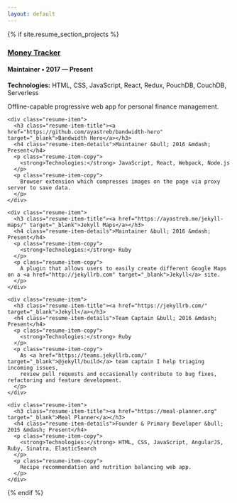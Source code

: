 ```yaml
---
layout: default
---
```


<div class="wrapper">
  {% if site.resume_section_projects %}
  <!-- begin Projects -->
  <section class="content-section">
    <div class="resume-item">
      <h3 class="resume-item-title"><a href="https://github.com/ayastreb/money-tracker" target="_blank">Money Tracker</a></h3>
      <h4 class="resume-item-details">Maintainer &bull; 2017 &mdash; Present</h4>
      <p class="resume-item-copy">
        <strong>Technologies:</strong> HTML, CSS, JavaScript, React, Redux, PouchDB, CouchDB, Serverless
      </p>
      <p class="resume-item-copy">
        Offline-capable progressive web app for personal finance management.
      </p>
    </div>

    <div class="resume-item">
      <h3 class="resume-item-title"><a href="https://github.com/ayastreb/bandwidth-hero" target="_blank">Bandwidth Hero</a></h3>
      <h4 class="resume-item-details">Maintainer &bull; 2016 &mdash; Present</h4>
      <p class="resume-item-copy">
        <strong>Technologies:</strong> JavaScript, React, Webpack, Node.js
      </p>
      <p class="resume-item-copy">
        Browser extension which compresses images on the page via proxy server to save data.
      </p>
    </div>

    <div class="resume-item">
      <h3 class="resume-item-title"><a href="https://ayastreb.me/jekyll-maps/" target="_blank">Jekyll Maps</a></h3>
      <h4 class="resume-item-details">Maintainer &bull; 2016 &mdash; Present</h4>
      <p class="resume-item-copy">
        <strong>Technologies:</strong> Ruby
      </p>
      <p class="resume-item-copy">
        A plugin that allows users to easily create different Google Maps on a <a href="http://jekyllrb.com" target="_blank">Jekyll</a> site.
      </p>
    </div>

    <div class="resume-item">
      <h3 class="resume-item-title"><a href="https://jekyllrb.com/" target="_blank">Jekyll</a></h3>
      <h4 class="resume-item-details">Team Captain &bull; 2016 &mdash; Present</h4>
      <p class="resume-item-copy">
        <strong>Technologies:</strong> Ruby
      </p>
      <p class="resume-item-copy">
        As <a href="https://teams.jekyllrb.com/" target="_blank">@jekyll/build</a> team captain I help triaging incoming issues,
        review pull requests and occasionally contribute to bug fixes, refactoring and feature development.
      </p>
    </div>

    <div class="resume-item">
      <h3 class="resume-item-title"><a href="https://meal-planner.org" target="_blank">Meal Planner</a></h3>
      <h4 class="resume-item-details">Founder & Primary Developer &bull; 2015 &mdash; Present</h4>
      <p class="resume-item-copy">
        <strong>Technologies:</strong> HTML, CSS, JavaScript, AngularJS, Ruby, Sinatra, ElasticSearch
      </p>
      <p class="resume-item-copy">
        Recipe recommendation and nutrition balancing web app.
      </p>
    </div>

  </section>
  <!-- end Projects -->
  {% endif %}
</div>
